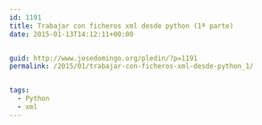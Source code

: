 ```yaml
---
id: 1191
title: Trabajar con ficheros xml desde python (1ª parte)
date: 2015-01-13T14:12:11+00:00


guid: http://www.josedomingo.org/pledin/?p=1191
permalink: /2015/01/trabajar-con-ficheros-xml-desde-python_1/


tags:
  - Python
  - xml
---
```

